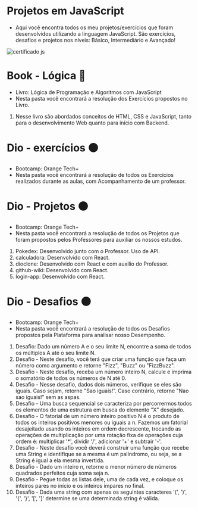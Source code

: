 # Projetos em JavaScript 
- Aqui você encontra todos os meu projetos/exercícios que foram desenvolvidos utilizando a linguagem JavaScript. São exercícios, desafios e projetos nos níveis: Básico, Intermediário e Avançado!


![certificado js](https://github.com/user-attachments/assets/e4888718-7702-4882-9c19-390d7e0af8ce)

# Book - Lógica 🔵
- Livro: Lógica de Programação e Algoritmos com JavaScript
- Nesta pasta você encontrará a resolução dos Exercícios propostos no Livro.

1. Nesse livro são abordados conceitos de HTML, CSS e JavaScript, tanto para o desenvolvimento Web quanto para início com Backend. 


# Dio - exercícios 🟠
- Bootcamp: Orange Tech+
- Nesta pasta você encontrará a resolução de todos os Exercícios realizados durante as aulas, com Acompanhamento de um professor.


# Dio - Projetos 🟠
- Bootcamp: Orange Tech+
- Nesta pasta você encontrará a resolução de todos os Projetos que foram propostos pelos Professores para auxiliar os nossos estudos.
  
1. Pokedex: Desenvolvido junto com o Professor. Uso de API.
2. calculadora: Desenvolvido com React.
3. dioclone: Desenvolvido com React e com auxilio do Professor.
4. github-wiki: Desenvolvido com React.
5. login-app: Desenvolvido com React.


# Dio - Desafios 🟠
- Bootcamp: Orange Tech+
- Nesta pasta você encontrará a resolução de todos os Desafios propostos pela Plataforma para analisar nosso Desempenho.

1. Desafio: Dado um número A e o seu limite N, encontre a soma de todos os múltiplos A até o seu limite N.
2. Desafio - Neste desafio, você terá que criar uma função que faça um número como argumento e retorne "Fizz", "Buzz" ou "FizzBuzz".
3. Desafio - Neste desafio, receba um número inteiro N, calcule e imprima o somatório de todos os números de N até 0.
4. Desafio - Nesse desafio, dados dois números, verifique se eles são iguais. Caso sejam, retorne "Sao iguais!”. Caso contrário, retorne "Nao sao iguais!” sem as aspas.
5. Desafio - Uma busca sequencial se caracteriza por percorrermos todos os  elementos de uma estrutura em busca do elemento “X” desejado. 
6. Desafio - O fatorial de um número inteiro positivo N é o produto de todos os inteiros positivos menores ou iguais a n. Fazemos um fatorial desajeitado usando os inteiros em ordem decrescente, trocando as operações de multiplicação por uma rotação fixa de operações cuja ordem é: multiplicar '*', dividir '/', adicionar '+' e subtrair '-'.
7. Desafio - Neste desafio você deverá construir uma função que recebe uma String e identifique se a mesma é um palíndromo, ou seja, se a String é igual a ela mesma invertida.
8. Desafio - Dado um inteiro n, retorne o menor número de números quadrados perfeitos cuja soma seja n. 
9. Desafio - Pegue todas as listas dele, uma de cada vez, e coloque os inteiros pares no início e os inteiros ímpares no final.
10. Desafio - Dada uma string com apenas os seguintes caracteres '(', ')', '{', '}', '[', ']' determine se uma determinada string é válida. 
